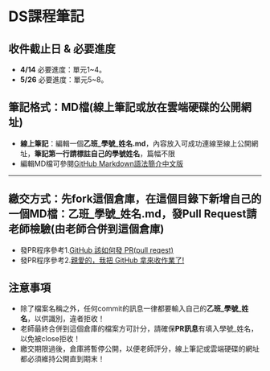 # DS課程筆記
## 收件截止日 & 必要進度
- **4/14** 必要進度：單元1~4。
- **5/26** 必要進度：單元5~8。
## 筆記格式：MD檔(線上筆記或放在雲端硬碟的公開網址)
- **線上筆記**：編輯一個**乙班_學號_姓名.md**，內容放入可成功連線至線上公開網址，**筆記第一行請標註自己的學號姓名**，篇幅不限
- 編輯MD檔可參閱[GitHub Markdown語法簡介中文版](https://gist.github.com/billy3321/1001749662c370887c63bb30f26c9e6e)
---
## 繳交方式：先fork這個倉庫，在這個目錄下新增自己的一個MD檔：**乙班_學號_姓名.md**，發Pull Request請老師檢驗(由老師合併到這個倉庫)
- 發PR程序參考1.[GitHub 該如何發 PR(pull reqest)](https://hsiangfeng.github.io/git/20190615/4143994266/)
- 發PR程序參考2.[親愛的，我把 GitHub 拿來收作業了!](https://kaochenlong.com/2017/12/12/use-github-for-homework/)
## 注意事項
- 除了檔案名稱之外，任何commit的訊息一律都要輸入自己的**乙班_學號_姓名**，以供識別，違者拒收！
- 老師最終合併到這個倉庫的檔案方可計分，請確保**PR訊息**有填入學號_姓名，以免被close拒收！
- 繳交期限過後，倉庫將暫停公開，以便老師評分，線上筆記或雲端硬碟的網址都必須維持公開直到期末！
